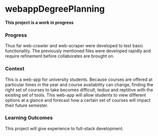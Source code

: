 # webappDegreePlanning


**This project is a work in progress**

### Progress
Thus far web-crawler and web-scraper were developed to test basic functionality. The previously mentioned files were developed rapidly and require refinement before collaborates are brought on.

### Context
This is a web-app for university students. Because courses are offered at particular times in the year and course availability can change, finding the right set of courses to take becomes difficult, tedius and reptitive with the exisitng set of tools. This web-app will allow students to view different options at a glance and forecast how a certain set of courses will impact their future semester.

### Learning Outcomes
This project will give experience to full-stack development.
